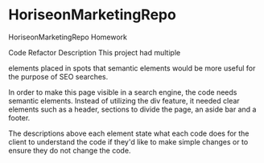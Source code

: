 # HoriseonMarketingRepo
HoriseonMarketingRepo Homework

Code Refactor Description
This project had multiple <div> elements placed in spots that semantic elements would be more useful for the purpose of SEO searches.

In order to make this page visible in a search engine, the code needs semantic elements. Instead of utilizing the div feature, it needed clear elements such as a header, sections to divide the page, an aside bar and a footer.

The descriptions above each element state what each code does for the client to understand the code if they'd like to make simple changes or to ensure they do not change the code.
